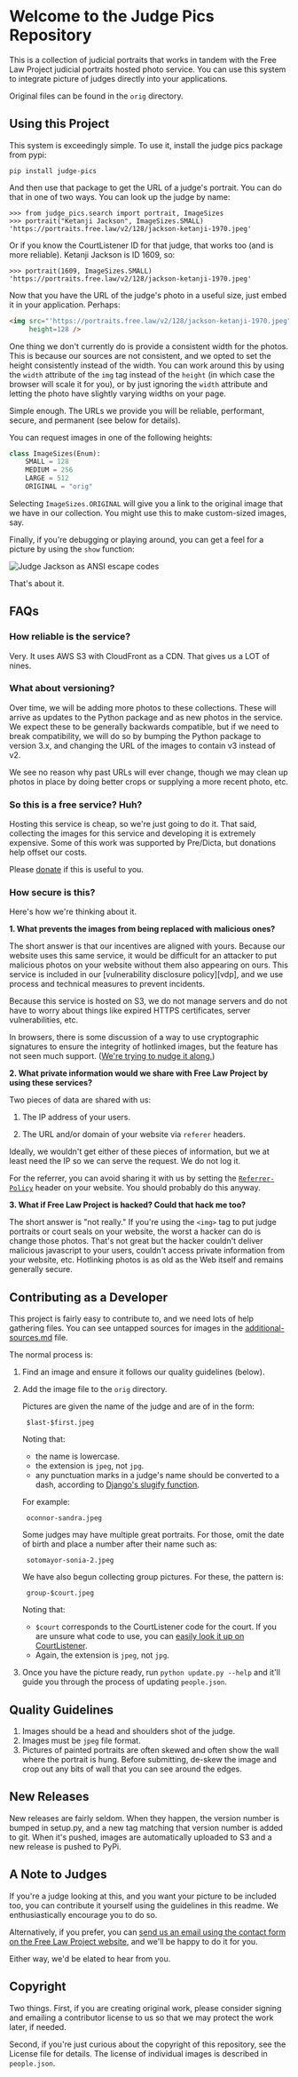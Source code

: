 
# Welcome to the Judge Pics Repository

This is a collection of judicial portraits that works in tandem with the Free Law Project judicial portraits hosted photo service. You can use this system to integrate picture of judges directly into your applications.

Original files can be found in the `orig` directory.


## Using this Project

This system is exceedingly simple. To use it, install the judge pics package from pypi:

    pip install judge-pics

And then use that package to get the URL of a judge's portrait. You can do that in one of two ways. You can look up the judge by name:

    >>> from judge_pics.search import portrait, ImageSizes
    >>> portrait("Ketanji Jackson", ImageSizes.SMALL)
    'https://portraits.free.law/v2/128/jackson-ketanji-1970.jpeg'

Or if you know the CourtListener ID for that judge, that works too (and is more reliable). Ketanji Jackson is ID 1609, so:

    >>> portrait(1609, ImageSizes.SMALL)
    'https://portraits.free.law/v2/128/jackson-ketanji-1970.jpeg'

Now that you have the URL of the judge's photo in a useful size, just embed it in your application. Perhaps:

```html
<img src="'https://portraits.free.law/v2/128/jackson-ketanji-1970.jpeg"
     height=128 />
```

One thing we don't currently do is provide a consistent width for the photos. This is because our sources are not consistent, and we opted to set the height consistently instead of the width. You can work around this by using the `width` attribute of the `img` tag instead of the `height` (in which case the browser will scale it for you), or by just ignoring the `width` attribute and letting the photo  have slightly varying widths on your page.

Simple enough. The URLs we provide you will be reliable, performant, secure, and permanent (see below for details).

You can request images in one of the following heights:

```python
class ImageSizes(Enum):
    SMALL = 128
    MEDIUM = 256
    LARGE = 512
    ORIGINAL = "orig"
```

Selecting `ImageSizes.ORIGINAL` will give you a link to the original image that we have in our collection. You might use this to make custom-sized images, say.

Finally, if you're debugging or playing around, you can get a feel for a picture by using the `show` function:

![Judge Jackson as ANSI escape codes](https://github.com/freelawproject/judge-pics/blob/main/show-jackson.png)

That's about it.


## FAQs

### How reliable is the service?

Very. It uses AWS S3 with CloudFront as a CDN. That gives us a LOT of nines.

### What about versioning?

Over time, we will be adding more photos to these collections. These will arrive as updates to the Python package and as new photos in the service. We expect these to be generally backwards compatible, but if we need to break compatibility, we will do so by bumping the Python package to version 3.x, and changing the URL of the images to contain v3 instead of v2.

We see no reason why past URLs will ever change, though we may clean up photos in place by doing better crops or supplying a more recent photo, etc.

### So this is a free service? Huh?

Hosting this service is cheap, so we're just going to do it. That said, collecting the images for this service and developing it is extremely expensive. Some of this work was supported by Pre/Dicta, but donations help offset our costs.

Please [donate][d] if this is useful to you.

### How secure is this?

Here's how we're thinking about it.

**1. What prevents the images from being replaced with malicious ones?**

The short answer is that our incentives are aligned with yours. Because our website uses this same service, it would be difficult for an attacker to put malicious photos on your website without them also appearing on ours. This service is included in our [vulnerability disclosure policy][vdp], and we use process and technical measures to prevent incidents.

Because this service is hosted on S3, we do not manage servers and do not have to worry about things like expired HTTPS certificates, server vulnerabilities, etc.

In browsers, there is some discussion of a way to use cryptographic signatures to ensure the integrity of hotlinked images, but the feature has not seen much support. ([We're trying to nudge it along.][spec])


**2. What private information would we share with Free Law Project by using these services?**

Two pieces of data are shared with us:

1. The IP address of your users.

2. The URL and/or domain of your website via `referer` headers.

Ideally, we wouldn't get either of these pieces of information, but we at least need the IP so we can serve the request. We do not log it.

For the referrer, you can avoid sharing it with us by setting the [`Referrer-Policy`](https://developer.mozilla.org/en-US/docs/Web/HTTP/Headers/Referrer-Policy) header on your website. You should probably do this anyway.


**3. What if Free Law Project is hacked? Could that hack me too?**

The short answer is "not really." If you're using the `<img>` tag to put judge portraits or court seals on your website, the worst a hacker can do is change those photos. That's not great but the hacker couldn't deliver malicious javascript to your users, couldn't access private information from your website, etc. Hotlinking photos is as old as the Web itself and remains generally secure.


## Contributing as a Developer

This project is fairly easy to contribute to, and we need lots of help gathering files. You can see untapped sources for images in the [additional-sources.md][add] file.

The normal process is:

1. Find an image and ensure it follows our quality guidelines (below).

1. Add the image file to the `orig` directory.

    Pictures are given the name of the judge and are of in the form:

        $last-$first.jpeg

    Noting that:

    - the name is lowercase.
    - the extension is `jpeg`, not `jpg`.
    - any punctuation marks in a judge's name should be converted to
      a dash, according to [Django's slugify function][slugify].

    For example:

        oconnor-sandra.jpeg

    Some judges may have multiple great portraits. For those, omit the date of
    birth and place a number after their name such as:

        sotomayor-sonia-2.jpeg

    We have also begun collecting group pictures. For these, the pattern is:

        group-$court.jpeg

    Noting that:

    - `$court` corresponds to the CourtListener code for the court.
      If you are unsure what code to use, you can [easily look it up on
      CourtListener][codes].
    - Again, the extension is `jpeg`, not `jpg`.


1. Once you have the picture ready, run `python update.py --help` and it'll guide you through the process of updating `people.json`.


## Quality Guidelines

1. Images should be a head and shoulders shot of the judge.
1. Images must be `jpeg` file format.
1. Pictures of painted portraits are often skewed and often show the wall where
   the portrait is hung. Before submitting, de-skew the image and crop out
   any bits of wall that you can see around the edges.


## New Releases

New releases are fairly seldom. When they happen, the version number is bumped in setup.py, and a new tag matching that version number is added to git. When it's pushed, images are automatically uploaded to S3 and a new release is pushed to PyPi.


## A Note to Judges

If you're a judge looking at this, and you want your picture to be included too, you can contribute it yourself using the guidelines in this readme. We enthusiastically encourage you to do so.

Alternatively, if you prefer, you can [send us an email using the contact form on the Free Law Project website][contact], and we'll be happy to do it for you.

Either way, we'd be elated to hear from you.


## Copyright

Two things. First, if you are creating original work, please consider signing
and emailing a contributor license to us so that we may protect the work later,
if needed.

Second, if you're just curious about the copyright of this repository, see the
License file for details. The license of individual images is described in
`people.json`.


[add]: https://github.com/freelawproject/judge-pics/blob/master/additional-sources.md
[slugify]: https://docs.djangoproject.com/en/1.8/_modules/django/utils/text/#slugify
[contact]: http://free.law/contact/
[codes]: https://www.courtlistener.com/api/jurisdictions/
[d]: https://free.law/donate/
[spec]: https://github.com/w3c/webappsec-subresource-integrity/issues/113
